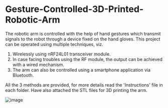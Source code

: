 # Gesture-Controlled-3D-Printed-Robotic-Arm
The robotic arm is controlled with the help of hand gestures which transmit signals to the robot through a device fixed on the hand gloves.
This project can be operated using multiple techniques, viz.
1) Wirelessly using nRF24L01 transceiver module.
2) In case facing troubles using the RF module, the output can be achieved with a wired mechanism.
3) The arm can also be controlled using a smartphone application via Bluetooth.

All the 3 methods are provided, for more details read the 'Instructions' file in each folder. Have also attached the STL files for 3D printing the arm.

![image](https://user-images.githubusercontent.com/76445315/105580382-1272b000-5db2-11eb-8529-0ceaec9e5f41.png)


